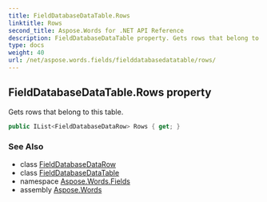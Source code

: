 ```yaml
---
title: FieldDatabaseDataTable.Rows
linktitle: Rows
second_title: Aspose.Words for .NET API Reference
description: FieldDatabaseDataTable property. Gets rows that belong to this table in C#.
type: docs
weight: 40
url: /net/aspose.words.fields/fielddatabasedatatable/rows/
---
```

## FieldDatabaseDataTable.Rows property

Gets rows that belong to this table.

```csharp
public IList<FieldDatabaseDataRow> Rows { get; }
```

### See Also

* class [FieldDatabaseDataRow](../../fielddatabasedatarow/)
* class [FieldDatabaseDataTable](../)
* namespace [Aspose.Words.Fields](../../fielddatabasedatatable/)
* assembly [Aspose.Words](../../../)
